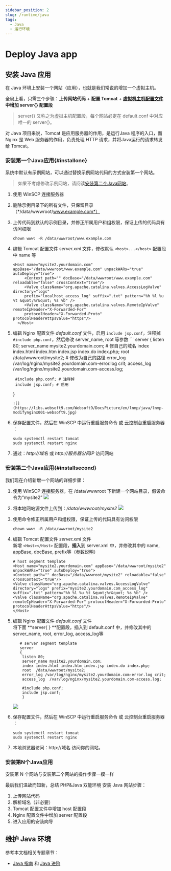 ```yaml
---
sidebar_position: 2
slug: /runtime/java
tags:
  - Java
  - 运行环境
---
```


# Deploy Java app

## 安装 Java 应用

在 Java 环境上安装一个网站（应用），也就是我们常说的增加一个虚拟主机。

全局上看，只需三个步骤：**上传网站代码** + **配置 Tomcat** + [**虚拟机主机配置文件**](../runtime#path) **中增加 server{} 配置段**

> server{} 又称之为虚拟主机配置段，每个网站必定在 default.conf 中对应唯一的 server{}。

对 Java 项目来说，Tomcat 是应用服务器的作用，是运行Java 程序的入口，而 Nginx 是 Web 服务器的作用，负责处理 HTTP 请求，并将Java运行的请求转发给 Tomcat。

### 安装第一个Java应用{#installone}

系统中默认有示例网站，可以通过替换示例网站代码的方式安装第一个网站。

> 如果不考虑修改示例网站，请阅读[安装第二个Java网站](#installsecond)。

1. 使用 WinSCP 连接服务器
2. 删除示例目录下的所有文件，只保留目录（*/data/wwwroot/www.example.com*）
3. 上传代码到默认的示例目录，并修正所属用户和组权限，保证上传的代码具有访问权限
   ```
   chown www: -R /data/wwwroot/www.example.com
   ```
4. 编辑 Tomcat 配置文件 *server.xml* 文件，修改默认 `<host>...</host>` 配置段中 name 等
   ```
   <Host name="mysite2.yourdomain.com" appBase="/data/wwwroot/www.example.com" unpackWARs="true" autoDeploy="true">
  		<Context path="" docBase="/data/wwwroot/www.example.com" reloadable="false" crossContext="true"/>
  		<Valve className="org.apache.catalina.valves.AccessLogValve" directory="logs"
    	prefix="localhost_access_log" suffix=".txt" pattern="%h %l %u %t &quot;%r&quot; %s %b" />
  		<Valve className="org.apache.catalina.valves.RemoteIpValve" remoteIpHeader="X-Forwarded-For"
    	protocolHeader="X-Forwarded-Proto" protocolHeaderHttpsValue="https"/>
	 </Host>
   ```
5. 编辑 Nginx 配置文件 *default.conf* 文件，启用 `include jsp.conf`，注释掉 `#include php.conf`，然后修改 server_name, root 等参数   ```
   server
    {
        listen 80;
        server_name mysite2.yourdomain.com; # 修自己的域名
        index index.html index.htm index.jsp index.do index.php;
        root  /data/wwwroot/mysite2; # 修改为自己的路径
        error_log /var/log/nginx/mysite2.yourdomain.com-error.log crit;
        access_log  /var/log/nginx/mysite2.yourdomain.com-access.log;
        
        #include php.conf; # 注释掉
        include jsp.conf; # 启用
    }
    ```
    ![](https://libs.websoft9.com/Websoft9/DocsPicture/en/lnmp/java/lnmp-modifynginx001-websoft9.jpg)

6. 保存配置文件，然后在 WinSCP 中运行重启服务命令 或 云控制台重启服务器 ：
    ~~~
    sudo systemctl restart tomcat
    sudo systemctl restart nginx
    ~~~
7. 通过：*http://域名* 或 *http://服务器公网IP* 访问网站


### 安装第二个Java应用{#installsecond}

我们现在介绍新增一个网站的详细步骤：

1. 使用 WinSCP 连接服务器，在 /data/wwwroot 下新建一个网站目录，假设命令为“mysite2”
   ![](https://libs.websoft9.com/Websoft9/DocsPicture/zh/lamp/lamp-createmysite2-websoft9.png)

2. 将本地网站源文件上传到：*/data/wwwroot/mysite2* 
   ![](https://libs.websoft9.com/Websoft9/DocsPicture/zh/lamp/lamp-uploadcodes-websoft9.png)

3. 使用命令修正所属用户和组权限，保证上传的代码具有访问权限
   ```
   chown www: -R /data/wwwroot/mysite2
   ```
4. 编辑 Tomcat 配置文件 *server.xml* 文件   
   新增 `<Host></Host>` 配置段，**插入**到 server.xml 中，并修改其中的 name, appBase, docBase, prefix等（[参数说明](../java#tomcattp)）
    ```
    # host segment template
    <Host name="mysite2.yourdomain.com" appBase="/data/wwwroot/mysite2" unpackWARs="true" autoDeploy="true">
    <Context path="" docBase="/data/wwwroot/mysite2" reloadable="false" crossContext="true"/>
    <Valve className="org.apache.catalina.valves.AccessLogValve" directory="logs" prefix="mysite2.yourdomain.com_access_log" suffix=".txt" pattern="%h %l %u %t &quot;%r&quot; %s %b" />
    <Valve className="org.apache.catalina.valves.RemoteIpValve" remoteIpHeader="X-Forwarded-For" protocolHeader="X-Forwarded-Proto" protocolHeaderHttpsValue="https"/>
    </Host>
    ```
4. 编辑 Nginx 配置文件 *default.conf* 文件    
   将下面 **server{ } **配置段，插入到 default.conf 中，并修改其中的 server_name, root, error_log, access_log等
 
    ```
       # server segment template
       server
       {
        listen 80;
        server_name mysite2.yourdomain.com;
        index index.html index.htm index.jsp index.do index.php;
        root  /data/wwwroot/mysite2;
        error_log /var/log/nginx/mysite2.yourdomain.com-error.log crit;
        access_log  /var/log/nginx/mysite2.yourdomain.com-access.log;
        
        #include php.conf;
        include jsp.conf;
        }
    ```
   ![](https://libs.websoft9.com/Websoft9/DocsPicture/en/lnmp/java/lnmp-modifynginx001-websoft9.jpg)

4. 保存配置文件，然后在 WinSCP 中运行重启服务命令 或 云控制台重启服务器 ：
    ~~~
    sudo systemctl restart tomcat
    sudo systemctl restart nginx
    ~~~
5. 本地浏览器访问：http://域名 访问你的网站。

### 安装第N个Java应用

安装第 N 个网站与安装第二个网站的操作步骤一模一样

最后我们温故而知新，总结 PHP&Java 双能环境 安装 Java 网站步骤： 

1. 上传网站代码
2. 解析域名（非必要）
3. Tomcat 配置文件中增加 host 配置段
4. Nginx 配置文件中增加 server 配置段
5. 进入应用的安装向导


## 维护 Java 环境

参考本文档相关专题章节：

* [Java 指南](../java) 和 [Java 进阶](../java/advanced) 



